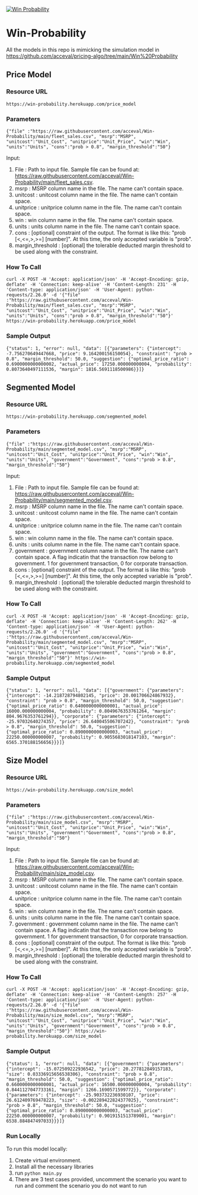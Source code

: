 [![Win Probability](https://github.com/acceval/Win-Probability/actions/workflows/main.yml/badge.svg)](https://github.com/acceval/Win-Probability/actions/workflows/main.yml)

# Win-Probability

All the models in this repo is mimicking the simulation model in https://github.com/acceval/pricing-algo/tree/main/Win%20Probability 

## Price Model

### Resource URL

```
https://win-probability.herokuapp.com/price_model
```

### Parameters

```
{"file" :"https://raw.githubusercontent.com/acceval/Win-Probability/main/fleet_sales.csv", "msrp":"MSRP", "unitcost":"Unit_Cost", "unitprice":"Unit_Price", "win":"Win", "units":"Units", "cons":"prob > 0.8", "margin_threshold":"50"}
```

Input:
1. File : Path to input file. Sample file can be found at: https://raw.githubusercontent.com/acceval/Win-Probability/main/fleet_sales.csv.   
2. msrp : MSRP column name in the file. The name can't contain space.
3. unitcost : unitcost column name in the file. The name can't contain space.
4. unitprice : unitprice column name in the file. The name can't contain space.
5. win : win column name in the file. The name can't contain space.
6. units : units column name in the file. The name can't contain space.
7. cons : [optional] constraint of the output. The format is like this: "prob [<,<=,>,>=] [number]". At this time, the only accepted variable is "prob".
8. margin_threshold : [optional] the tolerable deducted margin threshold to be used along with the constraint. 

### How To Call

```
curl -X POST -H 'Accept: application/json' -H 'Accept-Encoding: gzip, deflate' -H 'Connection: keep-alive' -H 'Content-Length: 231' -H 'Content-type: application/json' -H 'User-Agent: python-requests/2.26.0' -d '{"file" :"https://raw.githubusercontent.com/acceval/Win-Probability/main/fleet_sales.csv", "msrp":"MSRP", "unitcost":"Unit_Cost", "unitprice":"Unit_Price", "win":"Win", "units":"Units", "cons":"prob > 0.8", "margin_threshold":"50"}' https://win-probability.herokuapp.com/price_model
```

### Sample Output

```
{"status": 1, "error": null, "data": [{"parameters": {"intercept": -7.756270649447668, "price": 9.164200156150054}, "constraint": "prob > 0.8", "margin_threshold": 50.0, "suggestion": {"optimal_price_ratio": 0.6900000000000002, "actual_price": 17250.000000000004, "probability": 0.8073640497111536, "margin": 1816.5691118500986}}]}
```

## Segmented Model

### Resource URL

```
https://win-probability.herokuapp.com/segmented_model
```

### Parameters

```
{"file" :"https://raw.githubusercontent.com/acceval/Win-Probability/main/segmented_model.csv", "msrp":"MSRP", "unitcost":"Unit_Cost", "unitprice":"Unit_Price", "win":"Win", "units":"Units", "government":"Government", "cons":"prob > 0.8", "margin_threshold":"50"}
```

Input:
1. File : Path to input file. Sample file can be found at: https://raw.githubusercontent.com/acceval/Win-Probability/main/segmented_model.csv.   
2. msrp : MSRP column name in the file. The name can't contain space.
3. unitcost : unitcost column name in the file. The name can't contain space.
4. unitprice : unitprice column name in the file. The name can't contain space.
5. win : win column name in the file. The name can't contain space.
6. units : units column name in the file. The name can't contain space.
7. government : government column name in the file. The name can't contain space. A flag indicatin that the transaction row belong to government. 1 for government transaction, 0 for corporate transaction.
8. cons : [optional] constraint of the output. The format is like this: "prob [<,<=,>,>=] [number]". At this time, the only accepted variable is "prob".
9. margin_threshold : [optional] the tolerable deducted margin threshold to be used along with the constraint. 


### How To Call

```
curl -X POST -H 'Accept: application/json' -H 'Accept-Encoding: gzip, deflate' -H 'Connection: keep-alive' -H 'Content-Length: 262' -H 'Content-type: application/json' -H 'User-Agent: python-requests/2.26.0' -d '{"file" :"https://raw.githubusercontent.com/acceval/Win-Probability/main/segmented_model.csv", "msrp":"MSRP", "unitcost":"Unit_Cost", "unitprice":"Unit_Price", "win":"Win", "units":"Units", "government":"Government", "cons":"prob > 0.8", "margin_threshold":"50"}' https://win-probability.herokuapp.com/segmented_model
````

### Sample Output

```
{"status": 1, "error": null, "data": [{"government": {"parameters": {"intercept": -14.218728794802145, "price": 20.001706624867932}, "constraint": "prob > 0.8", "margin_threshold": 50.0, "suggestion": {"optimal_price_ratio": 0.6400000000000001, "actual_price": 16000.000000000004, "probability": 0.8049676353761264, "margin": 804.9676353761294}}, "corporate": {"parameters": {"intercept": -25.97032640274357, "price": 26.640045506707242}, "constraint": "prob > 0.8", "margin_threshold": 50.0, "suggestion": {"optimal_price_ratio": 0.8900000000000003, "actual_price": 22250.000000000007, "probability": 0.9055683018147103, "margin": 6565.370188156656}}}]}
```

## Size Model

### Resource URL

```
https://win-probability.herokuapp.com/size_model
```

### Parameters

```
{"file" :"https://raw.githubusercontent.com/acceval/Win-Probability/main/size_model.csv", "msrp":"MSRP", "unitcost":"Unit_Cost", "unitprice":"Unit_Price", "win":"Win", "units":"Units", "government":"Government", "cons":"prob > 0.8", "margin_threshold":"50"}
```

Input:
1. File : Path to input file. Sample file can be found at: https://raw.githubusercontent.com/acceval/Win-Probability/main/size_model.csv.   
2. msrp : MSRP column name in the file. The name can't contain space.
3. unitcost : unitcost column name in the file. The name can't contain space.
4. unitprice : unitprice column name in the file. The name can't contain space.
5. win : win column name in the file. The name can't contain space.
6. units : units column name in the file. The name can't contain space.
7. government : government column name in the file. The name can't contain space. A flag indicatin that the transaction row belong to government. 1 for government transaction, 0 for corporate transaction.
8. cons : [optional] constraint of the output. The format is like this: "prob [<,<=,>,>=] [number]". At this time, the only accepted variable is "prob".
9. margin_threshold : [optional] the tolerable deducted margin threshold to be used along with the constraint. 

### How To Call

```
curl -X POST -H 'Accept: application/json' -H 'Accept-Encoding: gzip, deflate' -H 'Connection: keep-alive' -H 'Content-Length: 257' -H 'Content-type: application/json' -H 'User-Agent: python-requests/2.26.0' -d '{"file" :"https://raw.githubusercontent.com/acceval/Win-Probability/main/size_model.csv", "msrp":"MSRP", "unitcost":"Unit_Cost", "unitprice":"Unit_Price", "win":"Win", "units":"Units", "government":"Government", "cons":"prob > 0.8", "margin_threshold":"50"}' https://win-probability.herokuapp.com/size_model
```

### Sample Output

```
{"status": 1, "error": null, "data": [{"government": {"parameters": {"intercept": -15.072509222936542, "price": 20.277812849157183, "size": 0.03336915656538306}, "constraint": "prob > 0.8", "margin_threshold": 50.0, "suggestion": {"optimal_price_ratio": 0.6600000000000001, "actual_price": 16500.000000000004, "probability": 0.8441127047733161, "margin": 1266.1690571599772}}, "corporate": {"parameters": {"intercept": -25.903732236930107, "price": 26.612409769478223, "size": -0.002289422824377025}, "constraint": "prob > 0.8", "margin_threshold": 50.0, "suggestion": {"optimal_price_ratio": 0.8900000000000003, "actual_price": 22250.000000000007, "probability": 0.9019151513789001, "margin": 6538.884847497033}}}]}
```

### Run Locally

To run this model locally:
1. Create virtual environment.
2. Install all the necessary libraries
3. run `python main.py`
4. There are 3 test cases provided, uncomment the scenario you want to run and comment the scenario you do not want to run


